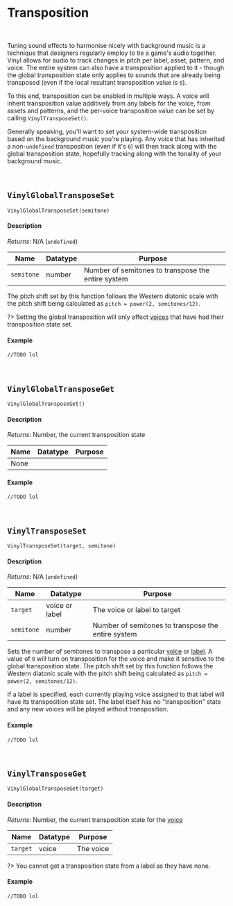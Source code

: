 # Transposition

&nbsp;

Tuning sound effects to harmonise nicely with background music is a technique that designers regularly employ to tie a game's audio together. Vinyl allows for audio to track changes in pitch per label, asset, pattern, and voice. The entire system can also have a transposition applied to it - though the global transposition state only applies to sounds that are already being transposed (even if the local resultant transposition value is `0`).

To this end, transposition can be enabled in multiple ways. A voice will inherit transposition value additively from any labels for the voice, from assets and patterns, and the per-voice transposition value can be set by calling `VinylTransposeSet()`.

Generally speaking, you'll want to set your system-wide transposition based on the background music you're playing. Any voice that has inherited a non-`undefined` transposition (even if it's `0`) will then track along with the global transposition state, hopefully tracking along with the tonality of your background music.

&nbsp;

## `VinylGlobalTransposeSet`

`VinylGlobalTransposeSet(semitone)`

<!-- tabs:start -->

#### **Description**

*Returns:* N/A (`undefined`)

|Name      |Datatype|Purpose                                           |
|----------|--------|--------------------------------------------------|
|`semitone`|number  |Number of semitones to transpose the entire system|

The pitch shift set by this function follows the Western diatonic scale with the pitch shift being calculated as `pitch = power(2, semitones/12)`.

?> Setting the global transposition will only affect [voices](Voices) that have had their transposition state set.

#### **Example**

```gml
//TODO lol
```

<!-- tabs:end -->

&nbsp;

## `VinylGlobalTransposeGet`

`VinylGlobalTransposeGet()`

<!-- tabs:start -->

#### **Description**

*Returns:* Number, the current transposition state

|Name|Datatype|Purpose|
|----|--------|-------|
|None|        |       |

#### **Example**

```gml
//TODO lol
```

<!-- tabs:end -->

&nbsp;

## `VinylTransposeSet`

`VinylTransposeSet(target, semitone)`

<!-- tabs:start -->

#### **Description**

*Returns:* N/A (`undefined`)

|Name      |Datatype      |Purpose                                           |
|----------|--------------|--------------------------------------------------|
|`target`  |voice or label|The voice or label to target                      |
|`semitone`|number        |Number of semitones to transpose the entire system|

Sets the number of semitones to transpose a particular [voice](Voice) or [label](Label). A value of `0` will turn on transposition for the voice and make it sensitive to the global transposition state. The pitch shift set by this function follows the Western diatonic scale with the pitch shift being calculated as `pitch = power(2, semitones/12)`.

If a label is specified, each currently playing voice assigned to that label will have its transposition state set. The label itself has no "transposition" state and any new voices will be played without transposition.

#### **Example**

```gml
//TODO lol
```

<!-- tabs:end -->

&nbsp;

## `VinylTransposeGet`

`VinylGlobalTransposeGet(target)`

<!-- tabs:start -->

#### **Description**

*Returns:* Number, the current transposition state for the [voice](Terminology)

|Name    |Datatype|Purpose  |
|--------|--------|---------|
|`target`|voice   |The voice|

?> You cannot get a transposition state from a label as they have none.

#### **Example**

```gml
//TODO lol
```

<!-- tabs:end -->